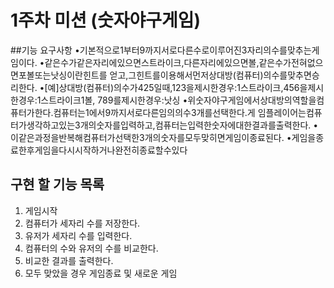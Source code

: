 # 1주차 미션 (숫자야구게임)

##기능 요구사항
•기본적으로1부터9까지서로다른수로이루어진3자리의수를맞추는게임이다.
•같은수가같은자리에있으면스트라이크,다른자리에있으면볼,같은수가전혀없으면포볼또는낫싱이란힌트를
얻고,그힌트를이용해서먼저상대방(컴퓨터)의수를맞추면승리한다.
•[예]상대방(컴퓨터)의수가425일때,123을제시한경우:1스트라이크,456을제시한경우:1스트라이크1볼,
789를제시한경우:낫싱
•위숫자야구게임에서상대방의역할을컴퓨터가한다.컴퓨터는1에서9까지서로다른임의의수3개를선택한다.게
임플레이어는컴퓨터가생각하고있는3개의숫자를입력하고,컴퓨터는입력한숫자에대한결과를출력한다.
•이같은과정을반복해컴퓨터가선택한3개의숫자를모두맞히면게임이종료된다.
•게임을종료한후게임을다시시작하거나완전히종료할수있다

## 구현 할 기능 목록
1. 게임시작
2. 컴퓨터가 세자리 수를 저장한다.
3. 유저가 세자리 수를 입력한다.
4. 컴퓨터의 수와 유저의 수를 비교한다.
5. 비교한 결과를 출력한다.
6. 모두 맞았을 경우 게임종료 및 새로운 게임

